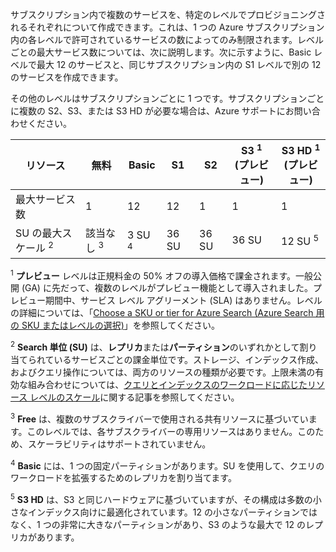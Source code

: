 サブスクリプション内で複数のサービスを、特定のレベルでプロビジョニングされるそれぞれについて作成できます。これは、1 つの Azure サブスクリプション内の各レベルで許可されているサービスの数によってのみ制限されます。レベルごとの最大サービス数については、次に説明します。次に示すように、Basic レベルで最大 12 のサービスと、同じサブスクリプション内の S1 レベルで別の 12 のサービスを作成できます。

その他のレベルはサブスクリプションごとに 1 つです。サブスクリプションごとに複数の S2、S3、または S3 HD が必要な場合は、Azure サポートにお問い合わせください。

リソース|無料|Basic|S1|S2|S3 <sup>1</sup> <br/>(プレビュー) |S3 HD <sup>1</sup> <br/>(プレビュー) 
---|---|---|---|----|---|----
最大サービス数 |1 |12 |12 |1 |1 |1 
SU の最大スケール <sup>2</sup>|該当なし <sup>3</sup>|3 SU <sup>4</sup> |36 SU|36 SU|36 SU|12 SU <sup>5</sup>

<sup>1</sup> **プレビュー** レベルは正規料金の 50% オフの導入価格で課金されます。一般公開 (GA) に先だって、複数のレベルがプレビュー機能として導入されました。プレビュー期間中、サービス レベル アグリーメント (SLA) はありません。レベルの詳細については、「[Choose a SKU or tier for Azure Search (Azure Search 用の SKU またはレベルの選択)](../articles/search/search-sku-tier.md)」を参照してください。

<sup>2</sup> **Search 単位 (SU)** は、**レプリカ**または**パーティション**のいずれかとして割り当てられているサービスごとの課金単位です。ストレージ、インデックス作成、およびクエリ操作については、両方のリソースの種類が必要です。上限未満の有効な組み合わせについては、[クエリとインデックスのワークロードに応じたリソース レベルのスケール](../articles/search/search-capacity-planning.md)に関する記事を参照してください。

<sup>3</sup> **Free** は、複数のサブスクライバーで使用される共有リソースに基づいています。このレベルでは、各サブスクライバーの専用リソースはありません。このため、スケーラビリティはサポートされていません。

<sup>4</sup> **Basic** には、1 つの固定パーティションがあります。SU を使用して、クエリのワークロードを拡張するためのレプリカを割り当てます。

<sup>5</sup> **S3 HD** は、S3 と同じハードウェアに基づいていますが、その構成は多数の小さなインデックス向けに最適化されています。12 の小さなパーティションではなく、1 つの非常に大きなパーティションがあり、S3 のような最大で 12 のレプリカがあります。

<!---HONumber=AcomDC_0608_2016-->